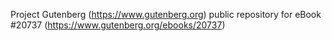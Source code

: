 Project Gutenberg (https://www.gutenberg.org) public repository for eBook #20737 (https://www.gutenberg.org/ebooks/20737)

